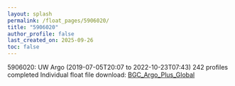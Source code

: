 ```yaml
---
layout: splash
permalink: /float_pages/5906020/
title: "5906020"
author_profile: false
last_created_on: 2025-09-26
toc: false
---
```

 
5906020: UW Argo (2019-07-05T20:07 to 2022-10-23T07:43)
242 profiles completed
Individual float file download: [BGC_Argo_Plus_Global](https://ftp.soest.hawaii.edu/bgc_argo_plus/Individual_Floats/outliers_removed/5906020_Sprof_processed.nc)
